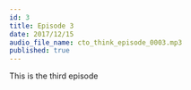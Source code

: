 ```yaml
---
id: 3
title: Episode 3
date: 2017/12/15
audio_file_name: cto_think_episode_0003.mp3
published: true
---
```


This is the third episode
